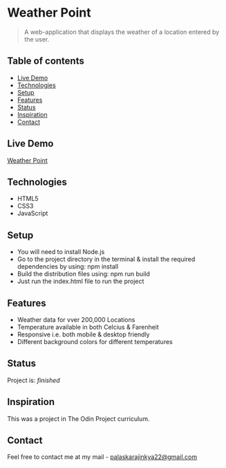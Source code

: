 # Weather Point

> A web-application that displays the weather of a location entered by the user.

## Table of contents

- [Live Demo](#live-demo)
- [Technologies](#technologies)
- [Setup](#setup)
- [Features](#features)
- [Status](#status)
- [Inspiration](#inspiration)
- [Contact](#contact)

## Live Demo

[Weather Point](https://ajinkyap22.github.io/weather-point/)

## Technologies

- HTML5
- CSS3
- JavaScript

## Setup

* You will need to install Node.js
* Go to the project directory in the terminal & install the required dependencies by using: npm install
* Build the distribution files using: npm run build
* Just run the index.html file to run the project

## Features

- Weather data for vver 200,000 Locations
- Temperature available in both Celcius & Farenheit
- Responsive i.e. both mobile & desktop friendly
- Different background colors for different temperatures

## Status

Project is:  _finished_

## Inspiration

This was a project in The Odin Project curriculum.

## Contact

Feel free to contact me at my mail - palaskarajinkya22@gmail.com

